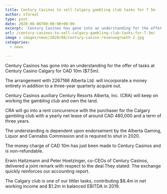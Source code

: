 ```yaml
---
title: Century Casinos to sell Calgary gambling club tasks for 7 5m
author: xforeal 
type: post
date: 2020-08-06T00:00:00+00:00
excerpt: 'Century Casinos has gone into an understanding for the offer of tasks at Century Casino Calgary for CAD 10m ($7 '
url: /century-casinos-to-sell-calgary-gambling-club-tasks-for-7-5m/
image : images/news/2020/08/century-casino-revenuegrowth-2.jpg
categories:
  - news

---
```

Century Casinos has gone into an understanding for the offer of tasks at Century Casino Calgary for CAD 10m ($7.5m). 

The arrangement with 2267166 Alberta Ltd. will incorporate a money entirety in addition to a three-year quarterly acquire out. 

Century Casinos auxiliary Century Resorts Alberta, Inc. (CRA) will keep on working the gambling club and own the land. 

CRA will go into a rent concurrence with the purchaser for the Calgary gambling club with a yearly net lease of around CAD 480,000 and a term of three years. 

The understanding is dependent upon endorsement by the Alberta Gaming, Liquor and Cannabis Commission and is required to shut in 2020. 

The money charge of CAD 10m has just been made to Century Casinos and is non-refundable. 

Erwin Haitzmann and Peter Hoetzinger, co-CEOs of Century Casinos, delivered a joint remark with respect to the deal.They stated: The exchange quickly reinforces our accounting report. 

The Calgary club is one of our littler tasks, contributing $8.4m in net working income and $1.2m in balanced EBITDA in 2019.